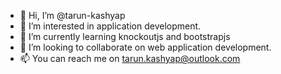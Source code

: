 - 👋 Hi, I’m @tarun-kashyap
- 👀 I’m interested in application development.
- 🌱 I’m currently learning knockoutjs and bootstrapjs
- 💞️ I’m looking to collaborate on web application development.
- 📫 You can reach me on tarun.kashyap@outlook.com

<!---
tarun-kashyap/tarun-kashyap is a ✨ special ✨ repository because its `README.md` (this file) appears on your GitHub profile.
You can click the Preview link to take a look at your changes.
--->
